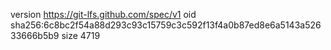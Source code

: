 version https://git-lfs.github.com/spec/v1
oid sha256:6c8bc2f54a88d293c93c15759c3c592f13f4a0b87ed8e6a5143a52633666b5b9
size 4719
